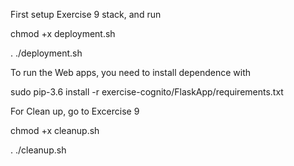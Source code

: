 First setup Exercise 9 stack, and run


chmod +x deployment.sh


. ./deployment.sh


To run the Web apps, you need to install dependence with


sudo pip-3.6  install -r exercise-cognito/FlaskApp/requirements.txt


For Clean up, go to Excercise 9


chmod +x cleanup.sh


. ./cleanup.sh


